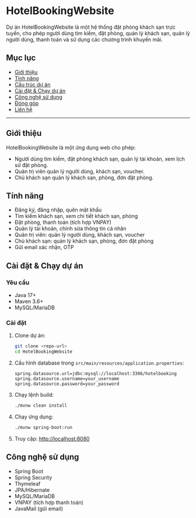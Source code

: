 # HotelBookingWebsite

Dự án HotelBookingWebsite là một hệ thống đặt phòng khách sạn trực tuyến, cho phép người dùng tìm kiếm, đặt phòng, quản lý khách sạn, quản lý người dùng, thanh toán và sử dụng các chương trình khuyến mãi.

## Mục lục

- [Giới thiệu](#giới-thiệu)
- [Tính năng](#tính-năng)
- [Cấu trúc dự án](#cấu-trúc-dự-án)
- [Cài đặt & Chạy dự án](#cài-đặt--chạy-dự-án)
- [Công nghệ sử dụng](#công-nghệ-sử-dụng)
- [Đóng góp](#đóng-góp)
- [Liên hệ](#liên-hệ)

---

## Giới thiệu

HotelBookingWebsite là một ứng dụng web cho phép:
- Người dùng tìm kiếm, đặt phòng khách sạn, quản lý tài khoản, xem lịch sử đặt phòng.
- Quản trị viên quản lý người dùng, khách sạn, voucher.
- Chủ khách sạn quản lý khách sạn, phòng, đơn đặt phòng.

## Tính năng

- Đăng ký, đăng nhập, quên mật khẩu
- Tìm kiếm khách sạn, xem chi tiết khách sạn, phòng
- Đặt phòng, thanh toán (tích hợp VNPAY)
- Quản lý tài khoản, chỉnh sửa thông tin cá nhân
- Quản trị viên: quản lý người dùng, khách sạn, voucher
- Chủ khách sạn: quản lý khách sạn, phòng, đơn đặt phòng
- Gửi email xác nhận, OTP

## Cài đặt & Chạy dự án

### Yêu cầu

- Java 17+
- Maven 3.6+
- MySQL/MariaDB

### Cài đặt

1. Clone dự án:
    ```bash
    git clone <repo-url>
    cd HotelBookingWebsite
    ```

2. Cấu hình database trong `src/main/resources/application.properties`:
    ```properties
    spring.datasource.url=jdbc:mysql://localhost:3306/hotelbooking
    spring.datasource.username=your_username
    spring.datasource.password=your_password
    ```

3. Chạy lệnh build:
    ```bash
    ./mvnw clean install
    ```

4. Chạy ứng dụng:
    ```bash
    ./mvnw spring-boot:run
    ```

5. Truy cập: [http://localhost:8080](http://localhost:8080)

## Công nghệ sử dụng

- Spring Boot
- Spring Security
- Thymeleaf
- JPA/Hibernate
- MySQL/MariaDB
- VNPAY (tích hợp thanh toán)
- JavaMail (gửi email)
